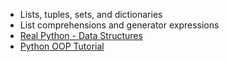 - Lists, tuples, sets, and dictionaries
- List comprehensions and generator expressions
- [Real Python - Data Structures](https://realpython.com/python-data-structures/)
- [Python OOP Tutorial](https://www.programiz.com/python-programming/object-oriented-programming)

